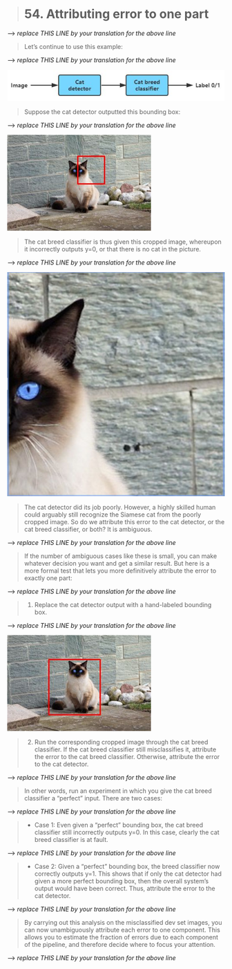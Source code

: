 > # 54. Attributing error to one part

--> _replace THIS LINE by your translation for the above line_

> Let’s continue to use this example:

--> _replace THIS LINE by your translation for the above line_

![img](../imgs/C54_01.png)

> Suppose the cat detector outputted this bounding box:

--> _replace THIS LINE by your translation for the above line_

![img](../imgs/C54_02.png)

> The cat breed classifier is thus given this cropped image, whereupon it incorrectly outputs y=0, or that there is no cat in the picture.

--> _replace THIS LINE by your translation for the above line_

![img](../imgs/C54_03.png)

> The cat detector did its job poorly. However, a highly skilled human could arguably still recognize the Siamese cat from the poorly cropped image. So do we attribute this error to the cat detector, or the cat breed classifier, or both? It is ambiguous.

--> _replace THIS LINE by your translation for the above line_

> If the number of ambiguous cases like these is small, you can make whatever decision you want and get a similar result. But here is a more formal test that lets you more definitively attribute the error to exactly one part:

--> _replace THIS LINE by your translation for the above line_

> 1. Replace the cat detector output with a hand-labeled bounding box.

--> _replace THIS LINE by your translation for the above line_

![img](../imgs/C54_04.png)

> 2. Run the corresponding cropped image through the cat breed classifier. If the cat breed classifier still misclassifies it, attribute the error to the cat breed classifier. Otherwise, attribute the error to the cat detector.

--> _replace THIS LINE by your translation for the above line_

> In other words, run an experiment in which you give the cat breed classifier a “perfect” input. There are two cases:

--> _replace THIS LINE by your translation for the above line_

> * Case 1: Even given a “perfect” bounding box, the cat breed classifier still incorrectly outputs y=0. In this case, clearly the cat breed classifier is at fault.

--> _replace THIS LINE by your translation for the above line_

> * Case 2: Given a “perfect” bounding box, the breed classifier now correctly outputs y=1. This shows that if only the cat detector had given a more perfect bounding box, then the overall system’s output would have been correct. Thus, attribute the error to the cat detector.

--> _replace THIS LINE by your translation for the above line_

> By carrying out this analysis on the misclassified dev set images, you can now unambiguously attribute each error to one component. This allows you to estimate the fraction of errors due to each component of the pipeline, and therefore decide where to focus your attention.

--> _replace THIS LINE by your translation for the above line_
